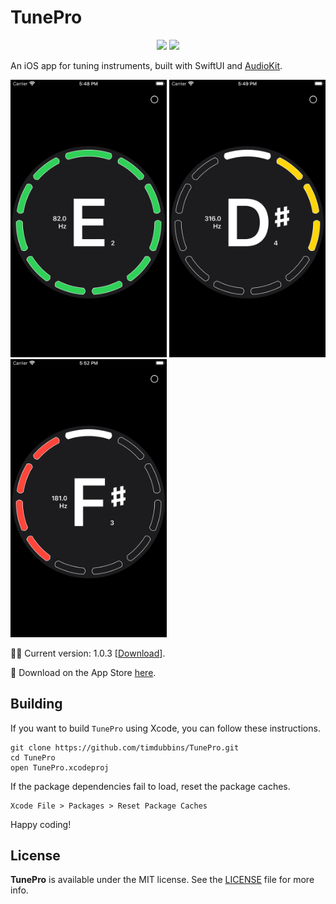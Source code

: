 # TunePro

<div align="center">
  
  
<p align="center">
    <img src="https://img.shields.io/badge/iOS-14.0+-blue.svg" />
    <img src="https://img.shields.io/badge/Swift-5.0-brightgreen.svg" />
</p>
  
</div>

An iOS app for tuning instruments, built with SwiftUI and [AudioKit](https://github.com/AudioKit/AudioKit). 

<p align="left">
    <img src="https://github.com/timdubbins/demo_content/blob/master/TunePro/Simulator%20Screen%20Shot%20-%20iPhone%208%20Plus%20-%202022-11-03%20at%2017.48.13.png" alt="img1" width="250"/>
    <img src="https://github.com/timdubbins/demo_content/blob/master/TunePro/Simulator%20Screen%20Shot%20-%20iPhone%208%20Plus%20-%202022-11-03%20at%2017.49.01.png" alt="img2" width="250"/>
  <img src="https://github.com/timdubbins/demo_content/blob/master/TunePro/Simulator%20Screen%20Shot%20-%20iPhone%208%20Plus%20-%202022-11-03%20at%2017.52.28.png" alt="img3" width="250"/>
</p>

👨‍💻 Current version: 1.0.3 [[Download](https://github.com/timdubbins/Tuner/releases/tag/v1.0.3)].

 Download on the App Store [here](https://apps.apple.com/gb/app/tunepro/id1633074520).

## Building

If you want to build `TunePro` using Xcode, you can follow these instructions.

```fish
git clone https://github.com/timdubbins/TunePro.git
cd TunePro
open TunePro.xcodeproj
```

If the package dependencies fail to load, reset the package caches.
```fish
Xcode File > Packages > Reset Package Caches
```

Happy coding!


## License

**TunePro** is available under the MIT license. See the [LICENSE](https://github.com/timdubbins/Tuner/blob/master/LICENSE.md) file for more info.
